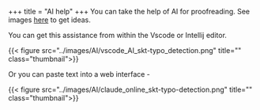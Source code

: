 +++
title = "AI help"
+++
You can take the help of AI for proofreading. See images [here](/groups/dyuganga/projects/text/proofreading/images/AI) to get ideas.

You can get this assistance from within the Vscode or Intellij editor. 

{{< figure src="../images/AI/vscode_AI_skt-typo_detection.png" title="" class="thumbnail">}}

Or you can paste text into a web interface - 

{{< figure src="../images/AI/claude_online_skt-typo-detection.png" title="" class="thumbnail">}}
